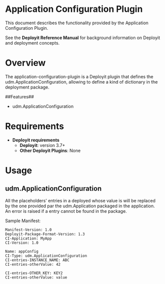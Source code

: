 # Application Configuration Plugin #

This document describes the functionality provided by the Application Configuration Plugin.

See the **Deployit Reference Manual** for background information on Deployit and deployment concepts.

# Overview #

The application-configuration-plugin is a Deployit plugin that defines the udm.ApplicationConfiguration, allowing to define a kind of dictionary in the deployment package.

##Features##

* udm.ApplicationConfiguration

# Requirements #

* **Deployit requirements**
	* **Deployit**: version 3.7+
	* **Other Deployit Plugins**: None

# Usage #

##  udm.ApplicationConfiguration

All the placeholders' entries in a deployed whose value is <app-conf> will be replaced by the one provided par the udm.Application packaged in the application.
An error is raised if a entry cannot be found in the package.

Sample Manifest:

```
Manifest-Version: 1.0
Deployit-Package-Format-Version: 1.3
CI-Application: MyApp
CI-Version: 1.0

Name: appConfig
CI-Type: udm.ApplicationConfiguration
CI-entries-INSTANCE_NAME: ABC
CI-entries-otherValue: 42

CI-entries-OTHER_KEY: KEY2
CI-entries-otherValue: value


```







